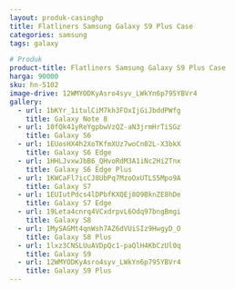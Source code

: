 ```yaml
---
layout: produk-casinghp
title: Flatliners Samsung Galaxy S9 Plus Case
categories: samsung
tags: galaxy

# Produk
product-title: Flatliners Samsung Galaxy S9 Plus Case
harga: 90000
sku: hn-5102
image-drive: 12WMYODKyAsro4syv_LWkYn6p795YBVr4
gallery:
  - url: 1bKYr_1itulCiM7kh3FOxIjGiJbddPWfg
    title: Galaxy Note 8
  - url: 10fQk41yReYgpbwVzQZ-aN3jrmHrTiSGz
    title: Galaxy S6
  - url: 1EUosHX4h2XoTKfmXUz7woCn02L-X3bkX
    title: Galaxy S6 Edge
  - url: 1HHLJvxwJbB6_QHvoRdM3A1iNc2Hi2Tnx
    title: Galaxy S6 Edge Plus
  - url: 1KWCaFl7icCJ8UbPq7MzoOxUTLS5Mpo9A
    title: Galaxy S7
  - url: 1EUIutPdcs4lDPbfKXQEj8O9BknZE8hDe
    title: Galaxy S7 Edge
  - url: 19Leta4cnrq4VCxdrpvL6Odq97bngBmgi
    title: Galaxy S8
  - url: 1MySAGMt4qnWsh7AZ6dVUiSIz9HwgyD_O
    title: Galaxy S8 Plus
  - url: 1lxz3CNSLUuAVDpQc1-paQlH4KbCzUl0q
    title: Galaxy S9
  - url: 12WMYODKyAsro4syv_LWkYn6p795YBVr4
    title: Galaxy S9 Plus
---
```

